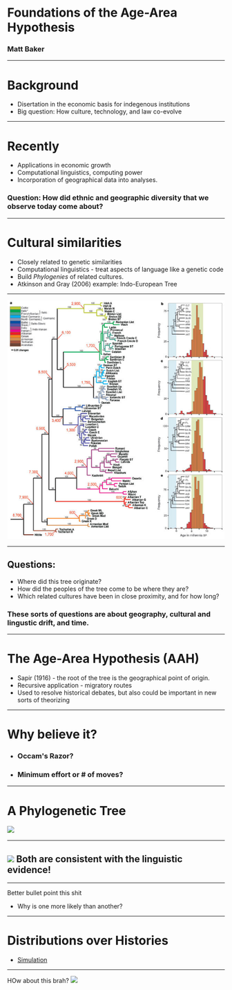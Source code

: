 # Foundations of the Age-Area Hypothesis
### Matt Baker

---

# Background
- Disertation in the economic basis for indegenous institutions
- Big question: How culture, technology, and law co-evolve

---

# Recently
- Applications in economic growth
- Computational linguistics, computing power
- Incorporation of geographical data into analyses.

### Question: How did ethnic and geographic diversity that we observe today come about?

---
# Cultural similarities
- Closely related to genetic similarities
- Computational linguistics - treat aspects of language like a genetic code
- Build _Phylogenies_ of related cultures.
- Atkinson and Gray (2006) example: Indo-European Tree

---

![](AncillaryFiles/nature02029-f1.2.jpg)

---
## Questions: 
- Where did this tree originate? 
- How did the peoples of the tree come to be where they are?
- Which related cultures have been in close proximity, and for how long?

### These sorts of questions are about geography, cultural and lingustic drift, and time.

---
# The Age-Area Hypothesis (AAH)
- Sapir (1916) - the root of the tree is the geographical point of origin.
- Recursive application - migratory routes
- Used to resolve historical debates, but also could be important in new sorts of theorizing

---
# Why believe it?
- ### Occam's Razor?
- ### Minimum effort or \# of moves?

---
# A Phylogenetic Tree
![](AncillaryFiles/figure1.png)

---

![](AncillaryFiles/figure2.png)
Both are consistent with the linguistic evidence!
---

--- 
Better bullet point this shit
- Why is one more likely than another? 
---
# Distributions over Histories
- [Simulation](https://s3.amazonaws.com/instevo/CombNaDeneMovie.html)
---

HOw about this brah?
![](AncillaryFiles/figure3.png)
